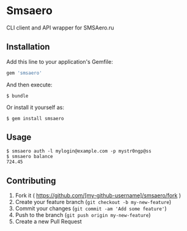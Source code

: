 # Smsaero

CLI client and API wrapper for SMSAero.ru

## Installation

Add this line to your application's Gemfile:

```ruby
gem 'smsaero'
```

And then execute:

    $ bundle

Or install it yourself as:

    $ gem install smsaero

## Usage

    $ smsaero auth -l mylogin@example.com -p mystr0ngp@ss
    $ smsaero balance
    724.45

## Contributing

1. Fork it ( https://github.com/[my-github-username]/smsaero/fork )
2. Create your feature branch (`git checkout -b my-new-feature`)
3. Commit your changes (`git commit -am 'Add some feature'`)
4. Push to the branch (`git push origin my-new-feature`)
5. Create a new Pull Request
